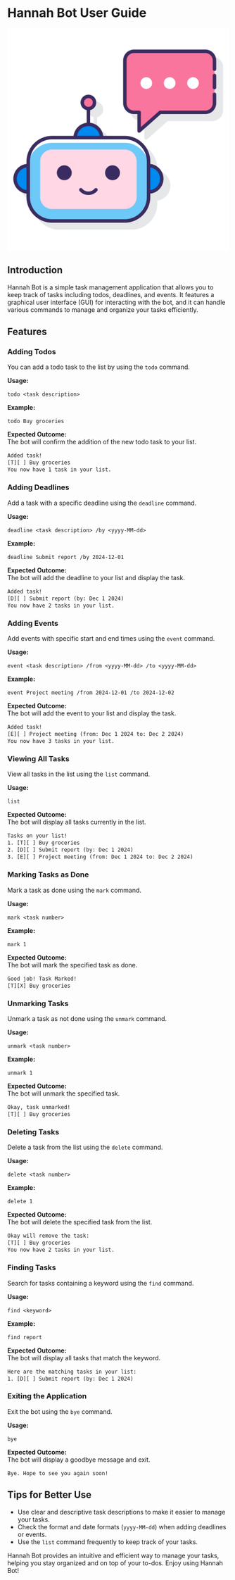 # Hannah Bot User Guide

![Hannah Bot](../src/main/resources/images/Chatbot.png)

## Introduction

Hannah Bot is a simple task management application that allows you to keep track of tasks including todos, deadlines, and events. It features a graphical user interface (GUI) for interacting with the bot, and it can handle various commands to manage and organize your tasks efficiently.

## Features

### Adding Todos
You can add a todo task to the list by using the `todo` command.

**Usage:**
```plaintext
todo <task description>
```

**Example:**
```plaintext
todo Buy groceries
```

**Expected Outcome:**  
The bot will confirm the addition of the new todo task to your list.
```plaintext
Added task!
[T][ ] Buy groceries
You now have 1 task in your list.
```

### Adding Deadlines
Add a task with a specific deadline using the `deadline` command.

**Usage:**
```plaintext
deadline <task description> /by <yyyy-MM-dd>
```

**Example:**
```plaintext
deadline Submit report /by 2024-12-01
```

**Expected Outcome:**  
The bot will add the deadline to your list and display the task.
```plaintext
Added task!
[D][ ] Submit report (by: Dec 1 2024)
You now have 2 tasks in your list.
```

### Adding Events
Add events with specific start and end times using the `event` command.

**Usage:**
```plaintext
event <task description> /from <yyyy-MM-dd> /to <yyyy-MM-dd>
```

**Example:**
```plaintext
event Project meeting /from 2024-12-01 /to 2024-12-02
```

**Expected Outcome:**  
The bot will add the event to your list and display the task.
```plaintext
Added task!
[E][ ] Project meeting (from: Dec 1 2024 to: Dec 2 2024)
You now have 3 tasks in your list.
```

### Viewing All Tasks
View all tasks in the list using the `list` command.

**Usage:**
```plaintext
list
```

**Expected Outcome:**  
The bot will display all tasks currently in the list.
```plaintext
Tasks on your list!
1. [T][ ] Buy groceries
2. [D][ ] Submit report (by: Dec 1 2024)
3. [E][ ] Project meeting (from: Dec 1 2024 to: Dec 2 2024)
```

### Marking Tasks as Done
Mark a task as done using the `mark` command.

**Usage:**
```plaintext
mark <task number>
```

**Example:**
```plaintext
mark 1
```

**Expected Outcome:**  
The bot will mark the specified task as done.
```plaintext
Good job! Task Marked!
[T][X] Buy groceries
```

### Unmarking Tasks
Unmark a task as not done using the `unmark` command.

**Usage:**
```plaintext
unmark <task number>
```

**Example:**
```plaintext
unmark 1
```

**Expected Outcome:**  
The bot will unmark the specified task.
```plaintext
Okay, task unmarked!
[T][ ] Buy groceries
```

### Deleting Tasks
Delete a task from the list using the `delete` command.

**Usage:**
```plaintext
delete <task number>
```

**Example:**
```plaintext
delete 1
```

**Expected Outcome:**  
The bot will delete the specified task from the list.
```plaintext
Okay will remove the task:
[T][ ] Buy groceries
You now have 2 tasks in your list.
```

### Finding Tasks
Search for tasks containing a keyword using the `find` command.

**Usage:**
```plaintext
find <keyword>
```

**Example:**
```plaintext
find report
```

**Expected Outcome:**  
The bot will display all tasks that match the keyword.
```plaintext
Here are the matching tasks in your list:
1. [D][ ] Submit report (by: Dec 1 2024)
```

### Exiting the Application
Exit the bot using the `bye` command.

**Usage:**
```plaintext
bye
```

**Expected Outcome:**  
The bot will display a goodbye message and exit.
```plaintext
Bye. Hope to see you again soon!
``` 

## Tips for Better Use
- Use clear and descriptive task descriptions to make it easier to manage your tasks.
- Check the format and date formats (`yyyy-MM-dd`) when adding deadlines or events.
- Use the `list` command frequently to keep track of your tasks.

Hannah Bot provides an intuitive and efficient way to manage your tasks, helping you stay organized and on top of your to-dos. Enjoy using Hannah Bot!